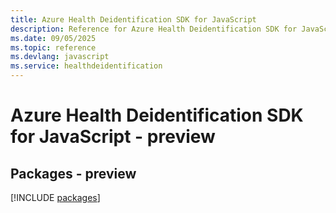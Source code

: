 ```yaml
---
title: Azure Health Deidentification SDK for JavaScript
description: Reference for Azure Health Deidentification SDK for JavaScript
ms.date: 09/05/2025
ms.topic: reference
ms.devlang: javascript
ms.service: healthdeidentification
---
```

# Azure Health Deidentification SDK for JavaScript - preview
## Packages - preview
[!INCLUDE [packages](health-deidentification-index.md)]